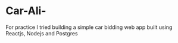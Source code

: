 # Car-Ali-
For practice I tried building a simple car bidding web app built using Reactjs, Nodejs and Postgres
